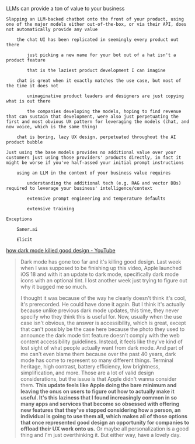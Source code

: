 LLMs can provide a ton of value to your business

	Slapping an LLM-backed chatbot onto the front of your product, using one of the major models either out-of-the-box, or via their API, does not automatically provide any value

		the chat UI has been replicated in seemingly every product out there

			just picking a new name for your bot out of a hat isn't a product feature

			that is the laziest product development I can imagine

		chat is great when it exactly matches the use case, but most of the time it does not

			unimaginative product leaders and designers are just copying what is out there

			the companies developing the models, hoping to find revenue that can sustain that development, were also just perpetuating the first and most obvious UX pattern for leveraging the models (chat, and now voice, which is the same thing)

		chat is boring, lazy UX design, perpetuated throughout the AI product bubble

	Just using the base models provides no additional value over your customers just using those providers' products directly, in fact it might be worse if you've half-assed your initial prompt instructions

		using an LLM in the context of your business value requires

			understanding the additional tech (e.g. RAG and vector DBs) required to leverage your business' intelligence/context

			extensive prompt engineering and temperature defaults

			extensive training

	Exceptions

		Saner.ai

		Elicit




[how dark mode killed good design - YouTube](https://www.youtube.com/watch?v=7iMTD0vDxQA)

> Dark mode has gone too far and it's killing good design. Last week when I was supposed to be finishing up this video, Apple launched iOS 18 and with it an update to dark mode, specifically dark mode icons with an optional tint. I lost another week just trying to figure out why it bugged me so much.
> 
> I thought it was because of the way he clearly doesn't think it's cool, it's prerecorded. He could have done it again. But I think it's actually because unlike previous dark mode updates, this time, they never specify who they think this is useful for. Now, usually when the use case isn't obvious, the answer is accessibility, which is great, except that can't possibly be the case here because the photo they used to announce the dark mode tint feature doesn't comply with the web content accessibility guidelines. Instead, it feels like they've kind of lost sight of what people actually want from dark mode. And part of me can't even blame them because over the past 40 years, dark mode has come to represent so many different things. Terminal heritage, high contrast, battery efficiency, low brightness, simplification, and more. Those are a lot of valid design considerations, but the issue is that Apple didn't wanna consider them. **This update feels like Apple doing the bare minimum and leaving the onus on users to figure out how to actually make it useful. It's this laziness that I found increasingly common in so many apps and services that become so obsessed with offering new features that they've stopped considering how a person, an individual is going to use them all, which makes all of those options that once represented good design an opportunity for companies to offload their UX work onto us.** Or maybe all personalization is a good thing and I'm just overthinking it. But either way, have a lovely day.